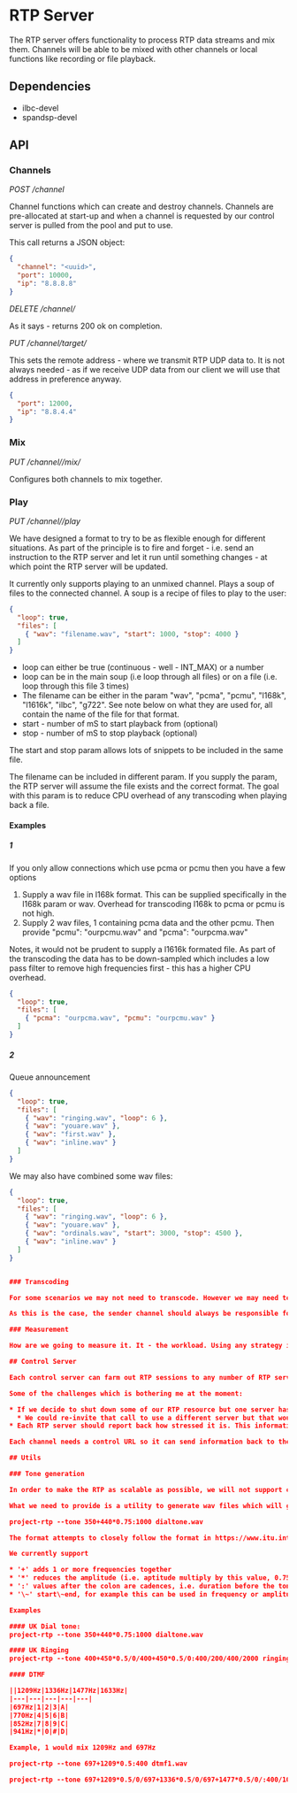 # RTP Server

The RTP server offers functionality to process RTP data streams and mix them. Channels will be able to be mixed with other channels or local functions like recording or file playback.

## Dependencies

* ilbc-devel
* spandsp-devel

## API

### Channels
*POST /channel*

Channel functions which can create and destroy channels. Channels are pre-allocated at start-up and when a channel is requested by our control server is pulled from the pool and put to use.

This call returns a JSON object:

```json
{
  "channel": "<uuid>",
  "port": 10000,
  "ip": "8.8.8.8"
}
```

*DELETE /channel/<uuid>*

As it says - returns 200 ok on completion.

*PUT /channel/target/<uuid>*

This sets the remote address - where we transmit RTP UDP data to. It is not always needed - as if we receive UDP data from our client we will use that address in preference anyway.

```json
{
  "port": 12000,
  "ip": "8.8.4.4"
}
```

### Mix

*PUT /channel/<uuid>/mix/<uuid>*

Configures both channels to mix together.

### Play

*PUT /channel/<uuid>/play*

We have designed a format to try to be as flexible enough for different situations. As part of the principle is to fire and forget - i.e. send an instruction to the RTP server and let it run until something changes - at which point the RTP server will be updated.

It currently only supports playing to an unmixed channel. Plays a soup of files to the connected channel. A soup is a recipe of files to play to the user:

```json
{
  "loop": true,
  "files": [
    { "wav": "filename.wav", "start": 1000, "stop": 4000 }
  ]
}
```

* loop can either be true (continuous - well - INT_MAX) or a number
* loop can be in the main soup (i.e loop through all files) or on a file (i.e. loop through this file 3 times)
* The filename can be either in the param "wav", "pcma", "pcmu", "l168k", "l1616k", "ilbc", "g722". See note below on what they are used for, all contain the name of the file for that format.
* start - number of mS to start playback from (optional)
* stop - number of mS to stop playback (optional)

The start and stop param allows lots of snippets to be included in the same file.

The filename can be included in different param. If you supply the param, the RTP server will assume the file exists and the correct format. The goal with this param is to reduce CPU overhead of any transcoding when playing back a file. 

#### Examples

##### 1

If you only allow connections which use pcma or pcmu then you have a few options

1. Supply a wav file in l168k format. This can be supplied specifically in the l168k param or wav. Overhead for transcoding l168k to pcma or pcmu is not high.
2. Supply 2 wav files, 1 containing pcma data and the other pcmu. Then provide "pcmu": "ourpcmu.wav" and "pcma": "ourpcma.wav"

Notes, it would not be prudent to supply a l1616k formated file. As part of the transcoding the data has to be down-sampled which includes a low pass filter to remove high frequencies first - this has a higher CPU overhead.

```json
{
  "loop": true,
  "files": [
    { "pcma": "ourpcma.wav", "pcmu": "ourpcmu.wav" }
  ]
}
```

##### 2

Queue announcement

```json
{
  "loop": true,
  "files": [
    { "wav": "ringing.wav", "loop": 6 },
    { "wav": "youare.wav" },
    { "wav": "first.wav" },
    { "wav": "inline.wav" }
  ]
}
```

We may also have combined some wav files:

```json
{
  "loop": true,
  "files": [
    { "wav": "ringing.wav", "loop": 6 },
    { "wav": "youare.wav" },
    { "wav": "ordinals.wav", "start": 3000, "stop": 4500 },
    { "wav": "inline.wav" }
  ]
}


### Transcoding

For some scenarios we may not need to transcode. However we may need to transcode to more than one or more other CODECs. For example, we receive PCMA, which is part of a conference which there are 2 other clients. One asking for G722 and the other PCMU. This may also be the case in the future if we handle video.

As this is the case, the sender channel should always be responsible for transcoding. This way as the sender will know about it's multiple receivers it can transcode for all receivers. If there are 2 requiring the same CODEC we only need to transcode once. We can also keep the intermediate L16 for the different CODECs.

### Measurement

How are we going to measure it. It - the workload. Using any strategy it would be impossible to balance workload across all CPUs evenly. In fact - a multi thread application would probably be more successful at this than this strategy. We probably need to report back to our control server a number indicative of if we are at capacity or not.

## Control Server

Each control server can farm out RTP sessions to any number of RTP servers it knows about. It should have control about which server it uses and also have the ability to spin up extra resources if required in cloud environments.

Some of the challenges which is bothering me at the moment:

* If we decide to shut down some of our RTP resource but one server has a call still hanging on what do we do?
  * We could re-invite that call to use a different server but that would cause problems if a resource was being used for that call, for example, the call is being recorded to a local disk before upload. This may mean we have to limit this type of function to mountable shared disk resources.
* Each RTP server should report back how stressed it is. This information can be used in the decision making of where to place a call to.

Each channel needs a control URL so it can send information back to the control server if required. For example, DTMF, or file finished playing and so on.

## Utils

### Tone generation

In order to make the RTP as scalable as possible, we will not support on the fly tone generation. Currently disk space is much cheaper than CPU resources. 1S of wav data sampled at 8K is 16K. Using soundsoup we can provide wav files for each supported codec and easily loop which requires very little CPU overhead.

What we need to provide is a utility to generate wav files which will generate tones for use in telecoms (i.e. ringing, DTMF etc).

project-rtp --tone 350+440*0.75:1000 dialtone.wav

The format attempts to closely follow the format in https://www.itu.int/dms_pub/itu-t/opb/sp/T-SP-E.180-2010-PDF-E.pdf - although that standard is not the clearest in some respects.

We currently support

* '+' adds 1 or more frequencies together
* '*' reduces the amplitude (i.e. aptitude multiply by this value, 0.75 is 0.75 x max value)
* ':' values after the colon are cadences, i.e. duration before the tone moves onto the next tone
* '\~' start\~end, for example this can be used in frequency or amplitude, 350+440*0.5\~0:100 would create a tone starting at amp 0.5 reducing to 0 through the course of the 1000mS period

Examples

#### UK Dial tone:
project-rtp --tone 350+440*0.75:1000 dialtone.wav

#### UK Ringing
project-rtp --tone 400+450*0.5/0/400+450*0.5/0:400/200/400/2000 ringing.wav

#### DTMF

||1209Hz|1336Hz|1477Hz|1633Hz|
|---|---|---|---|---|
|697Hz|1|2|3|A|
|770Hz|4|5|6|B|
|852Hz|7|8|9|C|
|941Hz|*|0|#|D|

Example, 1 would mix 1209Hz and 697Hz

project-rtp --tone 697+1209*0.5:400 dtmf1.wav

project-rtp --tone 697+1209*0.5/0/697+1336*0.5/0/697+1477*0.5/0/:400/100 dtmf1-3.wav
